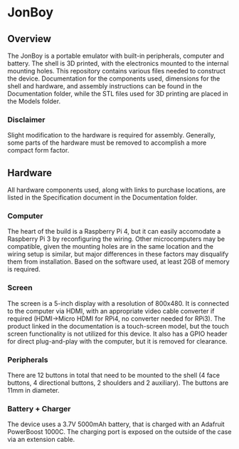 # JonBoy

## Overview
The JonBoy is a portable emulator with built-in peripherals, computer and battery. The shell is 3D printed, with the electronics mounted to the internal mounting holes. This repository contains various files needed to construct the device. Documentation for the components used, dimensions for the shell and hardware, and assembly instructions can be found in the Documentation folder, while the STL files used for 3D printing are placed in the Models folder.

### Disclaimer

Slight modification to the hardware is required for assembly. Generally, some parts of the hardware must be removed to accomplish a more compact form factor.

## Hardware

All hardware components used, along with links to purchase locations, are listed in the Specification document in the Documentation folder.

### Computer
The heart of the build is a Raspberry Pi 4, but it can easily accomodate a Raspberry Pi 3 by reconfiguring the wiring. Other microcomputers may be compatible, given the mounting holes are in the same location and the wiring setup is similar, but major differences in these factors may disqualify them from installation. Based on the software used, at least 2GB of memory is required.

### Screen
The screen is a 5-inch display with a resolution of 800x480. It is connected to the computer via HDMI, with an appropriate video cable converter if required (HDMI→Micro HDMI for RPi4, no converter needed for RPi3). The product linked in the documentation is a touch-screen model, but the touch screen functionality is not utilized for this device. It also has a GPIO header for direct plug-and-play with the computer, but it is removed for clearance.

### Peripherals
There are 12 buttons in total that need to be mounted to the shell (4 face buttons, 4 directional buttons, 2 shoulders and 2 auxiliary). The buttons are 11mm in diameter.

### Battery + Charger
The device uses a 3.7V 5000mAh battery, that is charged with an Adafruit PowerBoost 1000C. The charging port is exposed on the outside of the case via an extension cable.
